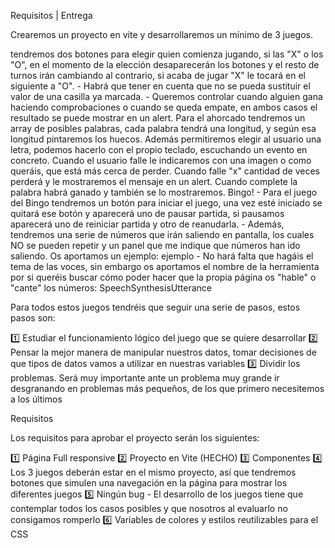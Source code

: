 Requisitos | Entrega

Crearemos un proyecto en vite y desarrollaremos un mínimo de 3 juegos.

<Tres en raya>
tendremos dos botones para elegir quien comienza jugando, si las "X" o los "O", en el momento de la elección desaparecerán los botones y el resto de turnos irán cambiando al contrario, si acaba de jugar "X" le tocará en el siguiente a "O".
-
Habrá que tener en cuenta que no se pueda sustituir el valor de una casilla ya marcada.
-
Queremos controlar cuando alguien gana haciendo comprobaciones o cuando se queda empate, en ambos casos el resultado se puede mostrar en un alert.

<Ahorcado>
Para el ahorcado tendremos un array de posibles palabras, cada palabra tendrá una longitud, y según esa longitud pintaremos los huecos.
Además permitiremos elegir al usuario una letra, podemos hacerlo con el propio teclado, escuchando un evento en concreto.
Cuando el usuario falle le indicaremos con una imagen o como queráis, que está más cerca de perder.
Cuando falle "x" cantidad de veces perderá y le mostraremos el mensaje en un alert.
Cuando complete la palabra habrá ganado y también se lo mostraremos.

<Bingo>
Bingo!
-
Para el juego del Bingo tendremos un botón para iniciar el juego, una vez esté iniciado se quitará ese botón y aparecerá uno de pausar partida, si pausamos aparecerá uno de reiniciar partida y otro de reanudarla.
-
Además, tendremos una serie de números que irán saliendo en pantalla, los cuales NO se pueden repetir y un panel que me indique que números han ido saliendo.
Os aportamos un ejemplo: ejemplo
-
No hará falta que hagáis el tema de las voces, sin embargo os aportamos el nombre de la herramienta por si queréis buscar cómo poder hacer que la propia página os "hable" o "cante" los números: SpeechSynthesisUtterance

Para todos estos juegos tendréis que seguir una serie de pasos, estos pasos son:

1️⃣ Estudiar el funcionamiento lógico del juego que se quiere desarrollar
2️⃣ Pensar la mejor manera de manipular nuestros datos, tomar decisiones de que tipos de datos vamos a utilizar en nuestras variables
3️⃣ Dividir los problemas. Será muy importante ante un problema muy grande ir desgranando en problemas más pequeños, de los que primero necesitemos a los últimos

Requisitos

Los requisitos para aprobar el proyecto serán los siguientes:

1️⃣ Página Full responsive
2️⃣ Proyecto en Vite (HECHO)
3️⃣ Componentes
4️⃣ Los 3 juegos deberán estar en el mismo proyecto, así que tendremos botones que simulen una navegación en la página para mostrar los diferentes juegos
5️⃣ Ningún bug - El desarrollo de los juegos tiene que contemplar todos los casos posibles y que nosotros al evaluarlo no consigamos romperlo
6️⃣ Variables de colores y estilos reutilizables para el CSS

